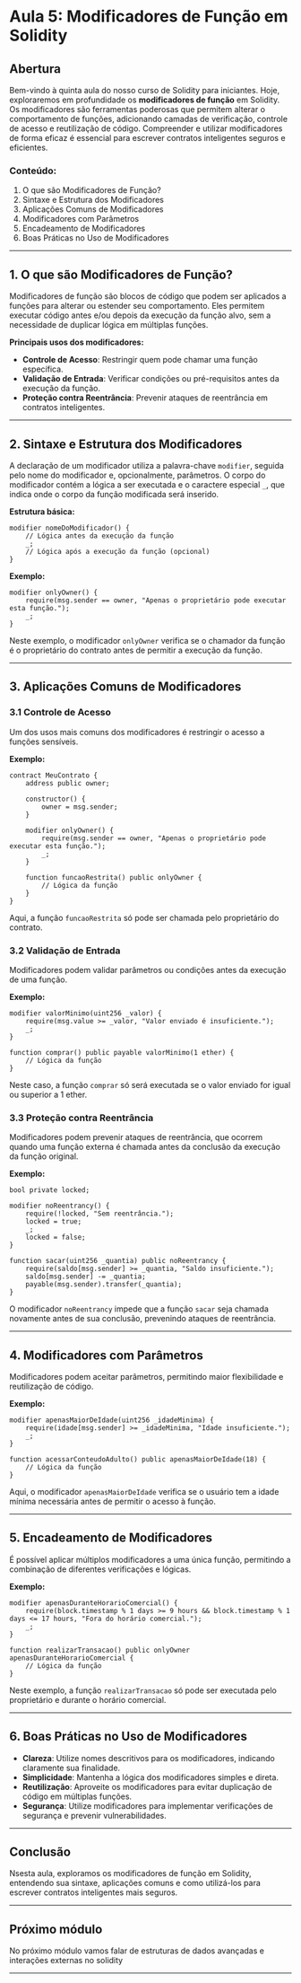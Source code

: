 # Aula 5: **Modificadores de Função em Solidity**

## Abertura

Bem-vindo à quinta aula do nosso curso de Solidity para iniciantes.  Hoje, exploraremos em profundidade os **modificadores de função** em Solidity.  Os modificadores são ferramentas poderosas que permitem alterar o comportamento de funções, adicionando camadas de verificação, controle de acesso e reutilização de código.  Compreender e utilizar modificadores de forma eficaz é essencial para escrever contratos inteligentes seguros e eficientes.

### Conteúdo:

1. O que são Modificadores de Função?
2. Sintaxe e Estrutura dos Modificadores
3. Aplicações Comuns de Modificadores
4. Modificadores com Parâmetros
5. Encadeamento de Modificadores
6. Boas Práticas no Uso de Modificadores

---

## 1. O que são Modificadores de Função?

 Modificadores de função são blocos de código que podem ser aplicados a funções para alterar ou estender seu comportamento.  Eles permitem executar código antes e/ou depois da execução da função alvo, sem a necessidade de duplicar lógica em múltiplas funções.

**Principais usos dos modificadores:**

- **Controle de Acesso**: Restringir quem pode chamar uma função específica.
- **Validação de Entrada**: Verificar condições ou pré-requisitos antes da execução da função.
- **Proteção contra Reentrância**: Prevenir ataques de reentrância em contratos inteligentes.

---

## 2. Sintaxe e Estrutura dos Modificadores

 A declaração de um modificador utiliza a palavra-chave `modifier`, seguida pelo nome do modificador e, opcionalmente, parâmetros.  O corpo do modificador contém a lógica a ser executada e o caractere especial `_`, que indica onde o corpo da função modificada será inserido.

**Estrutura básica:**

```solidity
modifier nomeDoModificador() {
    // Lógica antes da execução da função
    _;
    // Lógica após a execução da função (opcional)
}
```

**Exemplo:**

```solidity
modifier onlyOwner() {
    require(msg.sender == owner, "Apenas o proprietário pode executar esta função.");
    _;
}
```

 Neste exemplo, o modificador `onlyOwner` verifica se o chamador da função é o proprietário do contrato antes de permitir a execução da função.

---

## 3. Aplicações Comuns de Modificadores

### 3.1 Controle de Acesso

 Um dos usos mais comuns dos modificadores é restringir o acesso a funções sensíveis.

**Exemplo:**

```solidity
contract MeuContrato {
    address public owner;

    constructor() {
        owner = msg.sender;
    }

    modifier onlyOwner() {
        require(msg.sender == owner, "Apenas o proprietário pode executar esta função.");
        _;
    }

    function funcaoRestrita() public onlyOwner {
        // Lógica da função
    }
}
```

 Aqui, a função `funcaoRestrita` só pode ser chamada pelo proprietário do contrato.

### 3.2 Validação de Entrada

 Modificadores podem validar parâmetros ou condições antes da execução de uma função.

**Exemplo:**

```solidity
modifier valorMinimo(uint256 _valor) {
    require(msg.value >= _valor, "Valor enviado é insuficiente.");
    _;
}

function comprar() public payable valorMinimo(1 ether) {
    // Lógica da função
}
```

 Neste caso, a função `comprar` só será executada se o valor enviado for igual ou superior a 1 ether.

### 3.3 Proteção contra Reentrância

 Modificadores podem prevenir ataques de reentrância, que ocorrem quando uma função externa é chamada antes da conclusão da execução da função original.

**Exemplo:**

```solidity
bool private locked;

modifier noReentrancy() {
    require(!locked, "Sem reentrância.");
    locked = true;
    _;
    locked = false;
}

function sacar(uint256 _quantia) public noReentrancy {
    require(saldo[msg.sender] >= _quantia, "Saldo insuficiente.");
    saldo[msg.sender] -= _quantia;
    payable(msg.sender).transfer(_quantia);
}
```

 O modificador `noReentrancy` impede que a função `sacar` seja chamada novamente antes de sua conclusão, prevenindo ataques de reentrância.

---

## 4. Modificadores com Parâmetros

 Modificadores podem aceitar parâmetros, permitindo maior flexibilidade e reutilização de código.

**Exemplo:**

```solidity
modifier apenasMaiorDeIdade(uint256 _idadeMinima) {
    require(idade[msg.sender] >= _idadeMinima, "Idade insuficiente.");
    _;
}

function acessarConteudoAdulto() public apenasMaiorDeIdade(18) {
    // Lógica da função
}
```

 Aqui, o modificador `apenasMaiorDeIdade` verifica se o usuário tem a idade mínima necessária antes de permitir o acesso à função.

---

## 5. Encadeamento de Modificadores

 É possível aplicar múltiplos modificadores a uma única função, permitindo a combinação de diferentes verificações e lógicas.

**Exemplo:**

```solidity
modifier apenasDuranteHorarioComercial() {
    require(block.timestamp % 1 days >= 9 hours && block.timestamp % 1 days <= 17 hours, "Fora do horário comercial.");
    _;
}

function realizarTransacao() public onlyOwner apenasDuranteHorarioComercial {
    // Lógica da função
}
```

 Neste exemplo, a função `realizarTransacao` só pode ser executada pelo proprietário e durante o horário comercial.

---

## 6. Boas Práticas no Uso de Modificadores

- **Clareza**: Utilize nomes descritivos para os modificadores, indicando claramente sua finalidade.
- **Simplicidade**: Mantenha a lógica dos modificadores simples e direta.
- **Reutilização**: Aproveite os modificadores para evitar duplicação de código em múltiplas funções.
- **Segurança**: Utilize modificadores para implementar verificações de segurança e prevenir vulnerabilidades.

---

## Conclusão

Nsesta aula, exploramos os modificadores de função em Solidity, entendendo sua sintaxe, aplicações comuns e como utilizá-los para escrever contratos inteligentes mais seguros.

---

## Próximo módulo

No próximo módulo vamos falar de estruturas de dados avançadas e interações externas no solidity

---

 